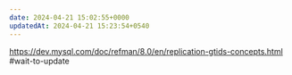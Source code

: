 ```yaml
---
date: 2024-04-21 15:02:55+0000
updatedAt: 2024-04-21 15:23:54+0540
---
```

https://dev.mysql.com/doc/refman/8.0/en/replication-gtids-concepts.html
#wait-to-update 